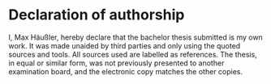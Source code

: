 # Declaration of authorship

I, Max Häußler, hereby declare that the bachelor thesis submitted is my own work. It was made unaided by third parties and only using the quoted sources and tools. All sources used are labelled as references. The thesis, in equal or similar form, was not previously presented to another examination board, and the electronic copy matches the other copies.
